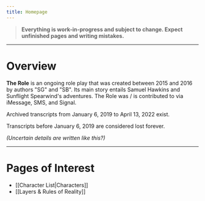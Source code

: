 ```yaml
---
title: Homepage
---
```

> **Everything is work-in-progress and subject to change. Expect unfinished pages and writing mistakes.**
***
# Overview
**The Role** is an ongoing role play that was created between 2015 and 2016 by authors "SG" and "SB". Its main story entails Samuel Hawkins and Sunflight Spearwind's adventures. The Role was / is contributed to via iMessage, SMS, and Signal.

Archived transcripts from January 6, 2019 to April 13, 2022 exist.

Transcripts before January 6, 2019 are considered lost forever.

*(Uncertain details are written like this?)*
***
# Pages of Interest
- [[Character List|Characters]]
- [[Layers & Rules of Reality]]